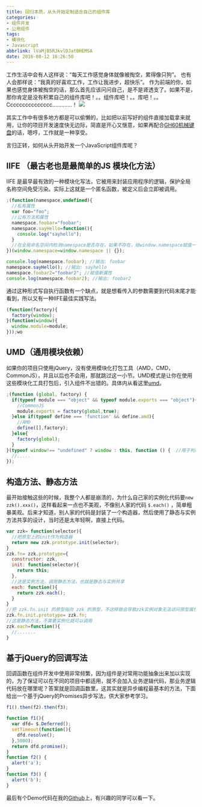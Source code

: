 ```yaml
---
title: 回归本质，从头开始定制适合自己的组件库
categories:
- 组件开发
- 公用组件
tags:
- 模块化
- Javascript
abbrlink: lVaMjB5RJkvlDJatBHEMSA
date: 2016-08-12 16:26:50
---
```

工作生活中会有人这样说：“每天工作感觉身体就像被掏空，累得像只狗”。
也有人会那样说：“我真的好喜欢工作，工作让我进步，超快乐”。
作为前端的你，如果也感觉身体被掏空的话，那么首先应该问问自己，是不是肾透支了。如果不是，那你肯定是没有积累自己的组件库吧！。。组件库吧！。。库吧！。。Ccccccccccccccc.............！
![](http://7xk7wj.com1.z0.glb.clouddn.com/blog_baodatui.jpg)

其实工作中有很多地方都是可以偷懒的，比如把以前写好的组件直接加载拿来就用，让你的项目开发速度快无边际，简直是开心又惬意，如果再配合[GH60机械键盘](http://zkzhao.github.io/hqckC3dhDhXtLKvoQepIvA.html)的话，嗯哼，工作就是一种享受。

言归正转，如何从头开始开发一个JavaScript组件库呢？
<!-- more -->
## IIFE （最古老也是最简单的JS 模块化方法）
IIFE 是最早最有效的一种模块化写法，它被用来封装应用程序的逻辑，保护全局名称空间免受污染。实际上这就是一个匿名函数，被定义后会立即被调用。
```javascript
;(function(namespace,undefined){
  //私有属性
  var foo="foo";
  //公有方法和属性
  namespace.foobar="foobar";
  namespace.sayHello=function(){
    console.log("sayhello");
  }
  //在全局命名空间内检测namespace是否存在，如果不存在，给window.namespace赋值一个对象字面量。
})(window.namespace=window.namespace || {});

console.log(namespace.foobar); //输出: foobar
namespace.sayHello(); //输出: sayhello
namespace.foobar2="foobar2"; //赋值新属性
console.log(namespace.foobar2); //输出: foobar2
```
通过这种形式写自执行函数有一个缺点，就是想看传入的参数需要到代码末尾才能看到，所以又有一种IIFE最佳实践写法。

```javascript
(function(factory){
  factory(window);
}(function(window){
  window.module=module;
}));wo
```
## UMD（通用模块依赖）
如果你的项目只使用jQuery，没有使用模块化打包工具（AMD，CMD，CommonJS），并且以后也不会用，那就跳过这一小节。UMD模式是让你在使用这些模块化工具打包后，引入组件不出错的。具体内从看这里[umd](https://github.com/umdjs/umd)。

```javascript
;(function (global, factory) {
  if(typeof module === "object" && typeof module.exports === "object"){
    //CommonJS
    module.exports = factory(global,true);
  }else if(typeof define === 'function' && define.amd){
    //AMD
    define([],factory);
  }else{
    factory(global);
  }
}(typeof window!== "undefined" ? window : this, function () {  //用于判断当前执行环境是否支持window类型，是的话返回window，否则返回this
  //.....
});
```

## 构造方法、静态方法
最开始接触这些的时候，我整个人都是崩溃的，为什么自己家的实例化代码要`new  zzk().xxx()`，这样看起来一点也不美观，不像别人家的代码 `$.each()` ，简单粗暴美观。后来才知道，别人家的代码是封装了一个构造器，然后使用了静态与实例方法共享的设计，当时还是太年轻啊，直接上代码。

```javascript
var zzk= function(selector){
  //把原型上的init作为构造器
  return new zzk.prototype.init(selector);
}
zzk.fn= zzk.prototype={
  constructor: zzk,
  init: function(selector){
    return this;
  },
  //这是实例方法，调用静态方法，也就是静态与实例共享
  each: function(){
    return zzk.each();
  }
}
//把 zzk.fn.init 的原型指向 zzk 的原型，不这样做会导致zzk实例对象无法访问原型属性或方法
zzk.fn.init.prototype= zzk.fn;
//这是静态方法，不需要实例化就可以调用
zzk.each=function(){
  //.......
} 
```
## 基于jQuery的回调写法
回调函数在组件开发中使用非常频繁，因为组件是对常用功能抽象出来加以实现的，为了保证可以在不同的项目中都适用，就不会加入业务逻辑代码，那业务逻辑代码放在哪里呢？答案就是回调函数里，这其实就是异步编程最基本的方法，下面给出一个基于jQuery的Promises异步写法，供大家参考学习。

```javascript
f1().then(f2).then(f3);

function f1(){
  var dfd= $.Deferred();
  setTimeout(function(){
    dfd.resolve();
  },5000);
  return dfd.promise();
}
function f2() {
  alert('a');
}
function f3() {
  alert('b');
}

```

最后有个Demo代码在我的[Github](https://github.com/zkzhao/zzk)上，有兴趣的同学可以看一下。